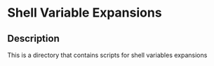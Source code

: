 # Shell Variable Expansions
## Description
This is a directory that contains scripts for shell variables expansions
